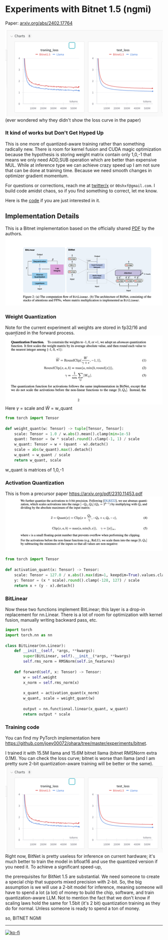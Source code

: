 # Experiments with Bitnet 1.5 (ngmi)

Paper: [arxiv.org/abs/2402.17764](arxiv.org/abs/2402.17764)

![alt text](image.png)
(ever wondered why they didn't show the loss curve in the paper)

### It kind of works but Don't Get Hyped Up
This is one more of quantized-aware training rather than something radically new. There is room for kernel fusion and CUDA magic optimization because the hypothesis is storing weight matrix contain only 1,0,-1 that means we only need ADD,SUB operation which are better than expensive MUL. While at inference type we can achieve crazy speed up I am not sure that can be done at training time. Because we need smooth changes in optimizer gradient momentum.


For questions or corrections, reach me at [twitter/x](https://twitter.com/shxf0072) or `00shxf@gmail.com`. I build code amidst chaos, so if you find something to correct, let me know.

Here is the [code](https://github.com/joey00072/ohara/tree/master/experiments/bitnet) if you are just interested in it.

## Implementation Details
This is a Bitnet implementation based on the officially shared [PDF](https://github.com/microsoft/unilm/blob/master/bitnet/The-Era-of-1-bit-LLMs__Training_Tips_Code_FAQ.pdf) by the authors.
![alt text](image-1.png)

### Weight Quantization
Note for the current experiment all weights are stored in fp32/16 and quantized in the forward process.
![alt text](image-2.png)
Here $\gamma$ = scale and $\widetilde{W}$ = w_quant
```python
from torch import Tensor

def weight_quant(w: Tensor) -> tuple[Tensor, Tensor]:
    scale: Tensor = 1.0 / w.abs().mean().clamp(min=1e-5)
    quant: Tensor = (w * scale).round().clamp(-1, 1) / scale
    w_quant: Tensor = w + (quant - w).detach()
    scale = abs(w_quant).max().detach()
    w_quant = w_quant / scale
    return w_quant, scale 

```

w_quant is matrices of 1,0,-1 

### Activation Quantization
This is from a precursor paper https://arxiv.org/pdf/2310.11453.pdf
![alt text](activation_quant.png)
```python
from torch import Tensor

def activation_quant(x: Tensor) -> Tensor:
    scale: Tensor = 127.0 / x.abs().max(dim=1, keepdim=True).values.clamp(min=1e-5)
    y: Tensor = (x * scale).round().clamp(-128, 127) / scale
    return x + (y - x).detach()
```

### BitLinear
Now these two functions implement BitLinear; this layer is a drop-in replacement for nn.Linear. There is a lot of room for optimization with kernel fusion, manually writing backward pass, etc.

```python
import torch
import torch.nn as nn

class BitLinear(nn.Linear):
    def __init__(self, *args, **kwargs):
        super(BitLinear, self).__init__(*args, **kwargs)
        self.rms_norm = RMSNorm(self.in_features)

    def forward(self, x: Tensor) -> Tensor:
        w = self.weight
        x_norm = self.rms_norm(x)

        x_quant = activation_quant(x_norm)
        w_quant, scale = weight_quant(w)

        output = nn.functional.linear(x_quant, w_quant)
        return output * scale
```




### Training code

You can find my PyTorch implementation 
here https://github.com/joey00072/ohara/tree/master/experiments/bitnet.

I trained it with 15.5M llama and 15.6M bitnet llama (bitnet RMSNorm extra 0.1M). You can check the loss curve; bitnet is worse than llama (and I am pretty sure 2-bit quantization-aware training will be better or the same). 
![alt text](image.png)
Right now, BitNet is pretty useless for inference on current hardware; it's much better to train the model in bfloat16 and use the quantized version if you need it. To achieve a significant speed-up, 

the prerequisites for BitNet 1.5 are substantial.
We need someone to create a special chip that supports mixed precision with 2-bit. So, the big assumption is we will use a 2-bit model for inference, meaning someone will have to spend a lot (a lot) of money to build the chip, software, and train quantization-aware LLM. Not to mention the fact that we don't know if scaling laws hold the same for 1.5bit (it's 2 bit) quantization training as they do for normal. Unless someone is ready to spend a ton of money.

so, BITNET NGMI

---
[![ko-fi](https://ko-fi.com/img/githubbutton_sm.svg)](https://ko-fi.com/R6R8KQTZ5)
